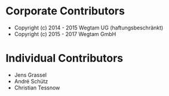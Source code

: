 Corporate Contributors
======================

- Copyright (c) 2014 - 2015 Wegtam UG (haftungsbeschränkt)
- Copyright (c) 2015 - 2017 Wegtam GmbH

Individual Contributors
=======================

- Jens Grassel
- André Schütz
- Christian Tessnow

